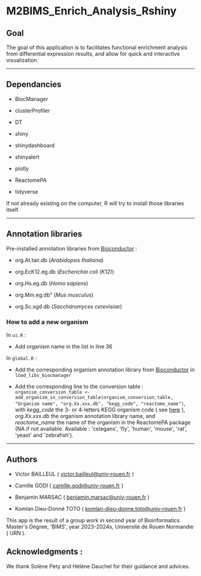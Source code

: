 # M2BIMS_Enrich_Analysis_Rshiny

## Goal

The goal of this application is to facilitates functional enrichment analysis from differential expression results, and allow for quick and interactive visualization.

------------------------------------------------------------------------

## Dependancies

-   BiocManager

-   clusterProfiler

-   DT

-   shiny

-   shinydashboard

-   shinyalert

-   plotly

-   ReactomePA

-   tidyverse

If not already existing on the computer, R will try to install those libraries itself.

------------------------------------------------------------------------

## Annotation libraries

Pre-installed annotation libraries from [Bioconductor](https://bioconductor.org/packages/3.18/data/annotation/) :

-   org.At.tair.db (*Arabidopsis thaliana*)

-   org.EcK12.eg.db (*Escherichia coli (K12)*)

-   org.Hs.eg.db (*Homo sapiens*)

-   org.Mm.eg.db" (*Mus musculus*)

-   org.Sc.sgd.db (*Saccharomyces cerevisiae*)

### How to add a new organism

In `ui.R` :

-   Add organism name in the list in line 36

In `global.R` :

-   Add the corresponding organism annotation library from [Bioconductor](https://bioconductor.org/packages/3.18/data/annotation/) in `load_libs_biocmanager`

-   Add the corresponding line to the conversion table : `organism_conversion_table <- add_organism_in_conversion_table(organism_conversion_table, "Organism name", "org.Xx.xxx.db", "kegg_code", "reactome_name")`, with *kegg_code* the 3- or 4-letters KEGG organism code ( see [here](https://www.genome.jp/kegg/catalog/org_list.html) ), *org.Xx.xxx.db* the organism annotation library name, and *reactome_name* the name of the organism in the ReactomePA package (NA if not available. Available : 'celegans', 'fly', 'human', 'mouse', 'rat', 'yeast' and 'zebrafish').

------------------------------------------------------------------------

## Authors

-   Victor BAILLEUL ( [victor.bailleul\@univ-rouen.fr](mailto:victor.bailleul@univ-rouen.fr) )

-   Camille GODI ( [camille.godi\@univ-rouen.fr](mailto:camille.godi@univ-rouen.fr) )

-   Benjamin MARSAC ( [benjamin.marsac\@univ-rouen.fr](mailto:benjamin.marsac@univ-rouen.fr) )

-   Komlan Dieu-Donné TOTO ( [komlan-dieu-donne.toto\@univ-rouen.fr](mailto:komlan-dieu-donne.toto@univ-rouen.fr) )

This app is the result of a group work in second year of Bioinformatics Master's Degree, 'BIMS', year 2023-2024s, Université de Rouen Normandie ( URN ).

## Acknowledgments :

We thank Solène Pety and Hélène Dauchel for their guidance and advices.
